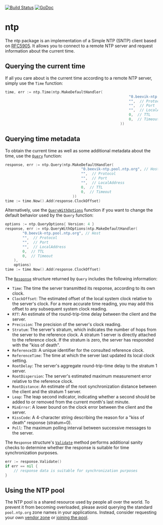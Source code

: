 [![Build Status](https://travis-ci.org/beevik/ntp.svg?branch=master)](https://travis-ci.org/beevik/ntp)
[![GoDoc](https://godoc.org/github.com/beevik/ntp?status.svg)](https://godoc.org/github.com/beevik/ntp)

ntp
===

The ntp package is an implementation of a Simple NTP (SNTP) client based on
[RFC5905](https://tools.ietf.org/html/rfc5905). It allows you to connect to
a remote NTP server and request information about the current time.


## Querying the current time

If all you care about is the current time according to a remote NTP server,
simply use the `Time` function:
```go
time, err := ntp.Time(ntp.MakeDefaultHandler(
                                                         "0.beevik-ntp.pool.ntp.org", // Host
                                                         "",  // Protocol
                                                         "",  // Port
                                                         "",  // LocalAddress
                                                         0,  // TTL
                                                         0,  // Timeout
                                                     ))
```


## Querying time metadata

To obtain the current time as well as some additional metadata about the time,
use the [`Query`](https://godoc.org/github.com/beevik/ntp#Query) function:
```go
response, err := ntp.Query(ntp.MakeDefaultHandler(
                                   "0.beevik-ntp.pool.ntp.org", // Host
                                   "",  // Protocol
                                   "",  // Port
                                   "",  // LocalAddress
                                   0,  // TTL
                                   0,  // Timeout
                               ))
time := time.Now().Add(response.ClockOffset)
```

Alternatively, use the [`QueryWithOptions`](https://godoc.org/github.com/beevik/ntp#QueryWithOptions)
function if you want to change the default behavior used by the `Query`
function:
```go
options := ntp.QueryOptions{ Version: 4 }
response, err := ntp.QueryWithOptions(ntp.MakeDefaultHandler(
        "0.beevik-ntp.pool.ntp.org", // Host
        "",  // Protocol
        "",  // Port
        "",  // LocalAddress
        0,  // TTL
        0,  // Timeout
    ), 
    options)
time := time.Now().Add(response.ClockOffset)
```

The [`Response`](https://godoc.org/github.com/beevik/ntp#Response) structure
returned by `Query` includes the following information:
* `Time`: The time the server transmitted its response, according to its own clock.
* `ClockOffset`: The estimated offset of the local system clock relative to the server's clock. For a more accurate time reading, you may add this offset to any subsequent system clock reading.
* `RTT`: An estimate of the round-trip-time delay between the client and the server.
* `Precision`: The precision of the server's clock reading.
* `Stratum`: The server's stratum, which indicates the number of hops from the server to the reference clock. A stratum 1 server is directly attached to the reference clock. If the stratum is zero, the server has responded with the "kiss of death".
* `ReferenceID`: A unique identifier for the consulted reference clock.
* `ReferenceTime`: The time at which the server last updated its local clock setting.
* `RootDelay`: The server's aggregate round-trip-time delay to the stratum 1 server.
* `RootDispersion`: The server's estimated maximum measurement error relative to the reference clock.
* `RootDistance`: An estimate of the root synchronization distance between the client and the stratum 1 server.
* `Leap`: The leap second indicator, indicating whether a second should be added to or removed from the current month's last minute.
* `MinError`: A lower bound on the clock error between the client and the server.
* `KissCode`: A 4-character string describing the reason for a "kiss of death" response (stratum=0).
* `Poll`: The maximum polling interval between successive messages to the server.

The `Response` structure's [`Validate`](https://godoc.org/github.com/beevik/ntp#Response.Validate)
method performs additional sanity checks to determine whether the response is
suitable for time synchronization purposes.
```go
err := response.Validate()
if err == nil {
    // response data is suitable for synchronization purposes
}
```

## Using the NTP pool

The NTP pool is a shared resource used by people all over the world.
To prevent it from becoming overloaded, please avoid querying the standard
`pool.ntp.org` zone names in your applications.  Instead, consider requesting
your own [vendor zone](http://www.pool.ntp.org/en/vendors.html) or [joining
the pool](http://www.pool.ntp.org/join.html).
